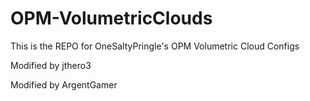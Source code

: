 # OPM-VolumetricClouds
This is the REPO for OneSaltyPringle's OPM Volumetric Cloud Configs

Modified by jthero3

Modified by ArgentGamer

